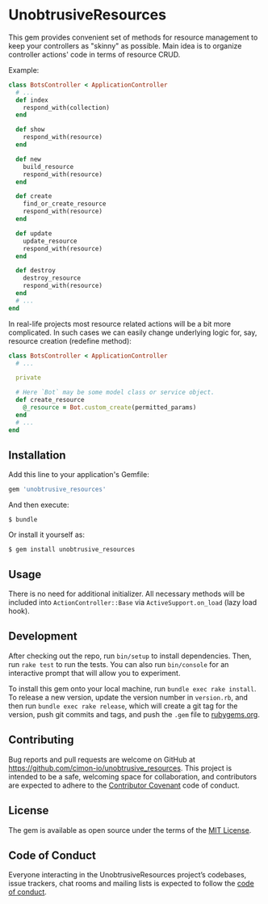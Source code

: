 # UnobtrusiveResources

This gem provides convenient set of methods for resource management to keep your controllers as "skinny" as possible.
Main idea is to organize controller actions' code in terms of resource CRUD.

Example:

```ruby
class BotsController < ApplicationController
  # ...
  def index
    respond_with(collection)
  end

  def show
    respond_with(resource)
  end

  def new
    build_resource
    respond_with(resource)
  end

  def create
    find_or_create_resource
    respond_with(resource)
  end

  def update
    update_resource
    respond_with(resource)
  end

  def destroy
    destroy_resource
    respond_with(resource)
  end
  # ...
end
```

In real-life projects most resource related actions will be a bit more complicated.
In such cases we can easily change underlying logic for, say, resource creation (redefine method):

```ruby
class BotsController < ApplicationController
  # ...

  private

  # Here `Bot` may be some model class or service object.
  def create_resource
    @_resource = Bot.custom_create(permitted_params)
  end
  # ...
end
```

## Installation

Add this line to your application's Gemfile:

```ruby
gem 'unobtrusive_resources'
```

And then execute:

    $ bundle

Or install it yourself as:

    $ gem install unobtrusive_resources

## Usage

There is no need for additional initializer.
All necessary methods will be included into `ActionController::Base` via `ActiveSupport.on_load` (lazy load hook).

## Development

After checking out the repo, run `bin/setup` to install dependencies. Then, run `rake test` to run the tests. You can also run `bin/console` for an interactive prompt that will allow you to experiment.

To install this gem onto your local machine, run `bundle exec rake install`. To release a new version, update the version number in `version.rb`, and then run `bundle exec rake release`, which will create a git tag for the version, push git commits and tags, and push the `.gem` file to [rubygems.org](https://rubygems.org).

## Contributing

Bug reports and pull requests are welcome on GitHub at https://github.com/cimon-io/unobtrusive_resources. This project is intended to be a safe, welcoming space for collaboration, and contributors are expected to adhere to the [Contributor Covenant](http://contributor-covenant.org) code of conduct.

## License

The gem is available as open source under the terms of the [MIT License](https://opensource.org/licenses/MIT).

## Code of Conduct

Everyone interacting in the UnobtrusiveResources project’s codebases, issue trackers, chat rooms and mailing lists is expected to follow the [code of conduct](https://github.com/cimon-io/unobtrusive_resources/blob/master/CODE_OF_CONDUCT.md).
